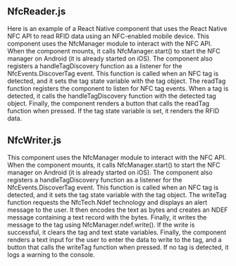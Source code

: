 ## NfcReader.js
Here is an example of a React Native component that uses the React Native NFC API to read RFID data using an NFC-enabled mobile device.
This component uses the NfcManager module to interact with the NFC API. When the component mounts, it calls NfcManager.start() to start the NFC manager on Android (it is already started on iOS).
The component also registers a handleTagDiscovery function as a listener for the NfcEvents.DiscoverTag event. This function is called when an NFC tag is detected, and it sets the tag state variable with the tag object.
The readTag function registers the component to listen for NFC tag events. When a tag is detected, it calls the handleTagDiscovery function with the detected tag object.
Finally, the component renders a button that calls the readTag function when pressed. If the tag state variable is set, it renders the RFID data.
## NfcWriter.js
This component uses the NfcManager module to interact with the NFC API. When the component mounts, it calls NfcManager.start() to start the NFC manager on Android (it is already started on iOS).
The component also registers a handleTagDiscovery function as a listener for the NfcEvents.DiscoverTag event. This function is called when an NFC tag is detected, and it sets the tag state variable with the tag object.
The writeTag function requests the NfcTech.Ndef technology and displays an alert message to the user. It then encodes the text as bytes and creates an NDEF message containing a text record with the bytes. Finally, it writes the message to the tag using NfcManager.ndef.write(). If the write is successful, it clears the tag and text state variables.
Finally, the component renders a text input for the user to enter the data to write to the tag, and a button that calls the writeTag function when pressed. If no tag is detected, it logs a warning to the console.
